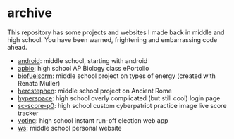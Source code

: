 # archive

This repository has some projects and websites I made back in middle and high school. You have been warned, frightening and embarrassing code ahead.

+ [android](http://sclark.io/archive/android): middle school, starting with android
+ [apbio](http://sclark.io/archive/apbio): high school AP Biology class ePortolio
+ [biofuelscrm](http://sclark.io/archive/biofuelscrm): middle school project on types of energy (created with Renata Muller)
+ [hercstephen](http://sclark.io/archive/hercstephen): middle school project on Ancient Rome
+ [hyperspace](http://sclark.io/archive/hyperspace): high school overly complicated (but still cool) login page
+ [sc-score-p0](http://sclark.io/archive/sc-score-p0): high school custom cyberpatriot practice image live score tracker
+ [voting](http://sclark.io/archive/voting): high school instant run-off election web app
+ [ws](http://sclark.io/archive/ws): middle school personal website
